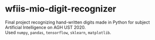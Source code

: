 # wfiis-mio-digit-recognizer

Final project recognizing hand-written digits made in Python for subject Artificial Intelligence on AGH UST 2020.  
Used `numpy`, `pandas`, `tensorflow`, `sklearn`, `matplotlib`.
